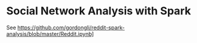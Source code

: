 # Social Network Analysis with Spark

See <https://github.com/gordongli/reddit-spark-analysis/blob/master/Reddit.ipynb]>

